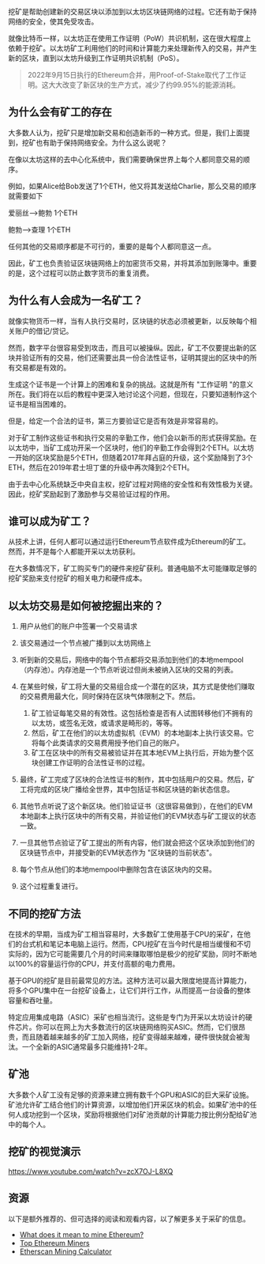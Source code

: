 挖矿是帮助创建新的交易区块以添加到以太坊区块链网络的过程。它还有助于保持网络的安全，使其免受攻击。

就像比特币一样，以太坊正在使用工作证明（PoW）共识机制，这在很大程度上依赖于挖矿。以太坊矿工利用他们的时间和计算能力来处理新传入的交易，并产生新的区块，直到以太坊升级到工作证明共识机制（PoS）。

> 2022年9月15日执行的Ethereum合并，用Proof-of-Stake取代了工作证明。这大大改变了新区块的生产方式，减少了约99.95%的能源消耗。

## 为什么会有矿工的存在

大多数人认为，挖矿只是增加新交易和创造新币的一种方式。但是，我们上面提到，挖矿也有助于保持网络安全。为什么这么说呢？

在像以太坊这样的去中心化系统中，我们需要确保世界上每个人都同意交易的顺序。

例如，如果Alice给Bob发送了1个ETH，他又将其发送给Charlie，那么交易的顺序就需要如下

爱丽丝-->鲍勃 1个ETH

鲍勃-->查理 1个ETH

任何其他的交易顺序都是不可行的，重要的是每个人都同意这一点。

因此，矿工也负责验证区块链网络上的加密货币交易，并将其添加到账簿中。重要的是，这个过程可以防止数字货币的重复消费。

## 为什么有人会成为一名矿工？

就像实物货币一样，当有人执行交易时，区块链的状态必须被更新，以反映每个相关账户的借记/贷记。

然而，数字平台很容易受到攻击，而且可以被操纵。因此，矿工不仅要提出新的区块并验证所有的交易，他们还需要出具一份合法性证书，证明其提出的区块中的所有交易都是有效的。

生成这个证书是一个计算上的困难和复杂的挑战。这就是所有 "工作证明 "的意义所在。我们将在以后的教程中更深入地讨论这个问题，但现在，只要知道制作这个证书是相当困难的。

但是，给定一个合法的证书，第三方要验证它是否有效是非常容易的。

对于矿工制作这些证书和执行交易的辛勤工作，他们会以新币的形式获得奖励。在以太坊中，当矿工成功开采一个区块时，他们的辛勤工作会得到2个ETH。以太坊一开始的区块奖励是5个ETH，但随着2017年拜占庭的升级，这个奖励降到了3个ETH，然后在2019年君士坦丁堡的升级中再次降到2个ETH。

由于去中心化系统缺乏中央自主权，挖矿过程对网络的安全性和有效性极为关键。因此，挖矿奖励起到了激励参与交易验证过程的作用。

## 谁可以成为矿工？
从技术上讲，任何人都可以通过运行Ethereum节点软件成为Ethereum的矿工。然而，并不是每个人都能开采以太坊获利。

在大多数情况下，矿工购买专门的硬件来挖矿获利。普通电脑不太可能赚取足够的挖矿奖励来支付挖矿的相关电力和硬件成本。

## 以太坊交易是如何被挖掘出来的？

1. 用户从他们的账户中签署一个交易请求

2. 该交易通过一个节点被广播到以太坊网络上

3. 听到新的交易后，网络中的每个节点都将交易添加到他们的本地mempool（内存池）。内存池是一个节点听说过但尚未被纳入区块的交易的列表。

4. 在某些时候，矿工将大量的交易组合成一个潜在的区块，其方式是使他们赚取的交易费用最大化，同时保持在区块气体限制之下。然后。

   1. 矿工验证每笔交易的有效性。这包括检查是否有人试图转移他们不拥有的以太坊，或签名无效，或请求是畸形的，等等。
   2. 然后，矿工在他们的以太坊虚拟机（EVM）的本地副本上执行该交易。它将每个此类请求的交易费用授予他们自己的账户。
   3. 矿工在区块中的所有交易被验证并在其本地EVM上执行后，开始为整个区块创建工作证明的合法性证书的过程。

5. 最终，矿工完成了区块的合法性证书的制作，其中包括用户的交易。然后，矿工将完成的区块广播给全世界，其中包括证书和区块链的新状态信息。

6. 其他节点听说了这个新区块。他们验证证书（这很容易做到），在他们的EVM本地副本上执行区块中的所有交易，并验证他们的EVM状态与矿工提议的状态一致。

7. 一旦其他节点验证了矿工提出的所有内容，他们就会把这个区块添加到他们的区块链节点中，并接受新的EVM状态作为 "区块链的当前状态"。

8. 每个节点从他们的本地mempool中删除包含在该区块内的交易。

9. 这个过程重复进行。

   

## 不同的挖矿方法

在技术的早期，当成为矿工相当容易时，大多数矿工使用基于CPU的采矿，在他们的台式机和笔记本电脑上运行。然而，CPU挖矿在当今时代是相当缓慢和不切实际的，因为它可能需要几个月的时间来赚取哪怕是极少的挖矿奖励，同时不断地以100%的容量运行你的CPU，并支付高额的电力费用。

基于GPU的挖矿是目前最常见的方法。这种方法可以最大限度地提高计算能力，将多个GPU集中在一台挖矿设备上，让它们并行工作，从而提高一台设备的整体容量和吞吐量。

特定应用集成电路（ASIC）采矿也相当流行。这些是专门为开采以太坊设计的硬件芯片。你可以在网上为大多数流行的区块链网络购买ASIC。然而，它们很昂贵，而且随着越来越多的矿工加入网络，挖矿变得越来越难，硬件很快就会被淘汰。一个全新的ASIC通常最多只能维持1-2年。

## 矿池

大多数个人矿工没有足够的资源来建立拥有数千个GPU和ASIC的巨大采矿设施。矿池允许矿工结合他们的计算资源，以增加他们开采区块的机会。如果矿池中的任何人成功挖到一个区块，奖励将根据他们对矿池贡献的计算能力按比例分配给矿池中的每个人。

## 挖矿的视觉演示

https://www.youtube.com/watch?v=zcX7OJ-L8XQ

## 资源

以下是额外推荐的、但可选择的阅读和观看内容，以了解更多关于采矿的信息。

- [What does it mean to mine Ethereum?](https://ethereum.org/en/developers/docs/consensus-mechanisms/pow/mining/)
- [Top Ethereum Miners](https://etherscan.io/accounts/label/mining)
- [Etherscan Mining Calculator](https://etherscan.io/ether-mining-calculator)